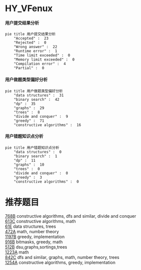 # HY_VFenux

<!-- tabs:start -->



#### **用户提交结果分析**

```mermaid
pie title 用户提交结果分析
    "Accepted" :  23
    "Rejected" :  0
    "Wrong answer" :  22
    "Runtime error" :  1
    "Time limit exceeded" :  0
    "Memory limit exceeded" :  0
    "Compilation error" :  4
    "Partial" :  0
```

#### **用户做题类型偏好分析**

```mermaid
pie title 用户做题类型偏好分析
    "data structures" :  31
    "binary search" :  42
    "dp" :  35
    "graphs" :  29
    "trees" :  8
    "divide and conquer" :  9
    "greedy" :  71
    "constructive algorithms" :  16
```
#### **用户错题知识点分析**

```mermaid
pie title 用户错题知识点分析
    "data structures" :  0
    "binary search" :  1
    "dp" :  11
    "graphs" :  10
    "trees" :  0
    "divide and conquer" :  0
    "greedy" :  3
    "constructive algorithms" :  0
```



<!-- tabs:end -->
# 推荐题目
[768B](https://codeforces.com/contest/768/problem/B)		constructive algorithms,
                        dfs and similar,
                        divide and conquer		  
[613C](https://codeforces.com/contest/613/problem/C)		constructive algorithms,
                        math		  
[61E](https://codeforces.com/contest/61/problem/E)		data structures,
                        trees		  
[472A](https://codeforces.com/contest/472/problem/A)		math,
                        number theory		  
[1197B](https://codeforces.com/contest/1197/problem/B)		greedy,
                        implementation		  
[916B](https://codeforces.com/contest/916/problem/B)		bitmasks,
                        greedy,
                        math		  
[512B](https://codeforces.com/contest/512/problem/B)		dsu,graphs,sortings,trees		  
[1223A](https://codeforces.com/contest/1223/problem/A)		math		  
[842C](https://codeforces.com/contest/842/problem/C)		dfs and similar,
                        graphs,
                        math,
                        number theory,
                        trees		  
[1254A](https://codeforces.com/contest/1254/problem/A)		constructive algorithms,
                        greedy,
                        implementation		  
